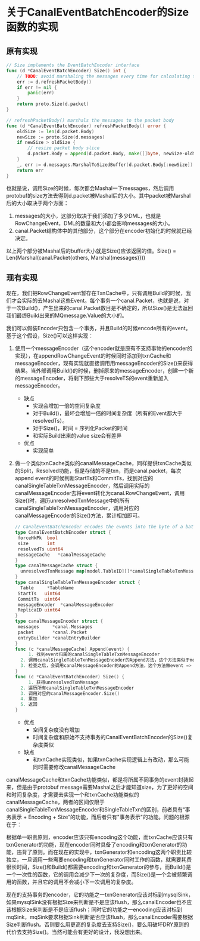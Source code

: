 # 关于CanalEventBatchEncoder的Size函数的实现

## 原有实现

```go
// Size implements the EventBatchEncoder interface
func (d *CanalEventBatchEncoder) Size() int {
	// TODO: avoid marshaling the messages every time for calculating the size of the packet
	err := d.refreshPacketBody()
	if err != nil {
		panic(err)
	}
	return proto.Size(d.packet)
}

// refreshPacketBody() marshals the messages to the packet body
func (d *CanalEventBatchEncoder) refreshPacketBody() error {
	oldSize := len(d.packet.Body)
	newSize := proto.Size(d.messages)
	if newSize > oldSize {
		// resize packet body slice
		d.packet.Body = append(d.packet.Body, make([]byte, newSize-oldSize)...)
	}
	_, err := d.messages.MarshalToSizedBuffer(d.packet.Body[:newSize])
	return err
}

```

也就是说，调用Size的时候，每次都会Mashal一下messages，然后调用protobuf的size方法去得到d.packet被Mashal后的大小。其中packet被Marshal后的大小取决于两个方面：

1. messages的大小，这部分取决于我们添加了多少DML，也就是RowChangeEvent，DML的数量和大小都会影响messages的大小。
2. canal.Packet结构体中的其他部分，这个部分在encoder初始化的时候就已经决定。

以上两个部分被Mashal后的buffer大小就是Size()应该返回的值。Size() = Len(Marshal(canal.Packet{others, Marshal(messages)}))

## 现有实现

现在，我们把RowChangeEvent暂存在TxnCache中，只有调用Build的时候，我们才会实际的去Mashal这些Event。每个事务一个canal.Packet，也就是说，对于一次Build()，产生出来的canal.Packet数目是不确定的，所以Size()是无法返回我们最终Build出来的MQmessage.Value的大小的。

我们可以假装Encoder只包含一个事务，并且Build的时候encode所有的event。基于这个假设，Size()可以这样实现：

1. 使用一个messageEncoder（这个encoder就是原有不支持事物的encoder的实现），在appendRowChangeEvent的时候同时添加到txnCache和messageEncoder，现有实现就直接调用用messageEncoder的Size()来获得结果。当外部调用Build()的时候，删掉原来的messageEncoder，创建一个新的messageEncoder，将剩下那些大于resolveTS的event重新加入messageEncoder。

   - 缺点
     - 实现会增加一倍的空间复杂度
     - 对于Build()，最坏会增加一倍的时间复杂度（所有的Event都大于resolvedTs）。
     - 对于Size()，时间 = 序列化Packet的时间
     - 和实际Build出来的value size会有差异
   - 优点
     - 实现简单

2. 做一个类似txnCache类似的canalMessageCache，同样提供txnCache类似的Split，Resolved功能，但是存储的不是txn，而是canal.packet，每次append event的时候判断StartTs和CommitTs，找到对应的canalSingleTableTxnMessageEncoder，然后调用实际的canalMessageEncoder去将event转化为canal.RowChangeEvent，调用Size()时，遍历unresolvedTxnMessage中的所有canalSingleTableTxnMessageEncoder，调用对应的canalMessageEncoder的Size()方法，累计相加即可。

   ```go
   // CanalEventBatchEncoder encodes the events into the byte of a batch into.
   type CanalEventBatchEncoder struct {
   	forceHkPk  bool
   	size       int
   	resolvedTs uint64
   	messageCache   *canalMessageCache
   }
   type canalMessageCache struct {
     unresolvedTxnMessage map[model.TableID][]*canalSingleTableTxnMessageEncoder
   }
   type canalSingleTableTxnMessageEncoder struct {
     Table     *TableName
   	StartTs   uint64
   	CommitTs  uint64
   	messageEncoder  *canalMessageEncoder
   	ReplicaID uint64
   }
   type canalMessageEncoder struct {
   	messages     *canal.Messages
   	packet       *canal.Packet
   	entryBuilder *canalEntryBuilder
   }
   func (c *canalMessageCache) Append(event) {
    	1. 找到event归属的canalSingleTableTxnMessageEncoder
     2. 调用canalSingleTableTxnMessageEncoder的Append方法，这个方法类似于model.SingleTableTxns的Append方法，会做一些检查
     3. 检查之后，会调用canalMessageEncoder的Append方法，这个方法做event => canal.RowChangeEvent的工作
   }
   func (c *CanalEventBatchEncoder) Size() {
    	1. 获得unresolvedTxnMessage
     2. 遍历所有canalSingleTableTxnMessageEncoder
     3. 调用对应的canalMessageEncoder.Size()
     4. 累加
     5. 返回
   }
   ```

   - 优点
     - 空间复杂度没有增加
     - 时间复杂度和原始不支持事务的CanalEventBatchEncoder的Size()复杂度类似
   - 缺点
     - 和txnCache实现类似，如果txnCache实现逻辑上有改动，那么可能同时需要修改canalMessageCache

canalMessageCache和txnCache功能类似，都是将所属不同事务的event封装起来，但是由于protobuf message需要Mashal之后才能知道size，为了更好的空间和时间复杂度，才需要去实现一个和txnCache功能类似的canalMessageCache，两者的区间仅限于canalSingleTableTxnMessageEncoder和SingleTableTxn的区别，前者具有“事务表示 + Encoding + Size”的功能，而后者只有"事务表示"的功能。问题的根源在于：

根据单一职责原则，encoder应该只有encoding这个功能，而txnCache应该只有txnGenerator的功能，现在encoder同时具备了encoding和txnGenerator的功能，违背了原则。而在现在的实现中，txnGenerator和encoding这两个职责比较独立，一旦调用一些需要encoding和txnGenerator同时工作的函数，就需要耗费很长时间，Size()和Build()都需要encoding和txnGenerator的参与，而Build()是一个一次性的函数，它的调用会减少下一次的复杂度，而Size()是一个会被频繁调用的函数，并且它的调用不会减小下一次调用的复杂度。

现在的支持事务的encoder，它的功能之一txnGenerator应该对标到mysqlSink，如果mysqlSink没有根据Size来判断是不是应该flush，那么canalEncoder也不应该根据Size来判断是不是应该flush；同时它的功能之一encoding应该对标到mqSink，mqSink要求根据Sink判断是否应该flush，那么canalEncoder需要根据Size判断flush。否则要么用更高的复杂度去支持Size()，要么用破坏DRY原则的代价去支持Size()。当然可能会有更好的设计，我没想出来。

